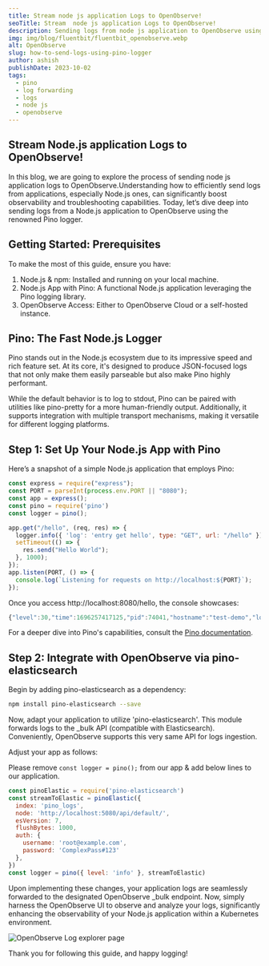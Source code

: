 ```yaml
---
title: Stream node js application Logs to OpenObserve!
seoTitle: Stream  node js application Logs to OpenObserve!
description: Sending logs from node js application to OpenObserve using Pino is easy. This blog is a step by step guide to do that.
img: img/blog/fluentbit/fluentbit_openobserve.webp
alt: OpenObserve
slug: how-to-send-logs-using-pino-logger
author: ashish
publishDate: 2023-10-02
tags:
  - pino
  - log forwarding
  - logs
  - node js
  - openobserve
---
```


## Stream Node.js application Logs to OpenObserve!

In this blog, we are going to explore the process of sending node js application logs to OpenObserve.Understanding how to efficiently send logs from applications, especially Node.js ones, can significantly boost observability and troubleshooting capabilities. Today, let’s dive deep into sending logs from a Node.js application to OpenObserve using the renowned Pino logger.


## Getting Started: Prerequisites

To make the most of this guide, ensure you have:

1. Node.js & npm: Installed and running on your local machine.
2. Node.js App with Pino: A functional Node.js application leveraging the Pino logging library.
3. OpenObserve Access: Either to OpenObserve Cloud or a self-hosted instance.


## Pino: The Fast Node.js Logger
Pino stands out in the Node.js ecosystem due to its impressive speed and rich feature set. At its core, it's designed to produce JSON-focused logs that not only make them easily parseable but also make Pino highly performant.

While the default behavior is to log to stdout, Pino can be paired with utilities like pino-pretty for a more human-friendly output. Additionally, it supports integration with multiple transport mechanisms, making it versatile for different logging platforms.

## Step 1: Set Up Your Node.js App with Pino

Here’s a snapshot of a simple Node.js application that employs Pino:

```javascript
const express = require("express");
const PORT = parseInt(process.env.PORT || "8080");
const app = express();
const pino = require('pino')
const logger = pino();

app.get("/hello", (req, res) => {
  logger.info({ 'log': 'entry get hello', type: "GET", url: "/hello" })
  setTimeout(() => {
    res.send("Hello World");
  }, 1000);
});
app.listen(PORT, () => {
  console.log(`Listening for requests on http://localhost:${PORT}`);
});
```

Once you access http://localhost:8080/hello, the console showcases:

```javascript 
{"level":30,"time":1696257417125,"pid":74041,"hostname":"test-demo","log":"entry get hello","type":"GET","url":"/hello"}
```

For a deeper dive into Pino's capabilities, consult the [Pino documentation](https://getpino.io/#/).

## Step 2: Integrate with OpenObserve via pino-elasticsearch

Begin by adding pino-elasticsearch as a dependency:

```bash
npm install pino-elasticsearch --save
```

Now, adapt your application to utilize 'pino-elasticsearch'. This module forwards logs to the _bulk API (compatible with Elasticsearch). Conveniently, OpenObserve supports this very same API for logs ingestion.

Adjust your app as follows:

Please remove ```const logger = pino();``` from our app & add below lines to our application.


```javascript
const pinoElastic = require('pino-elasticsearch')
const streamToElastic = pinoElastic({
  index: 'pino_logs',
  node: 'http://localhost:5080/api/default/',
  esVersion: 7,
  flushBytes: 1000,
  auth: {
    username: 'root@example.com',
    password: 'ComplexPass#123'
  },
})
const logger = pino({ level: 'info' }, streamToElastic) 
```

Upon implementing these changes, your application logs are seamlessly forwarded to the designated OpenObserve _bulk endpoint. Now, simply harness the OpenObserve UI to observe and analyze your logs, significantly enhancing the observability of your Node.js application within a Kubernetes environment.

![OpenObserve Log explorer page](/img/blog/fluentbit/log_page.webp)

Thank you for following this guide, and happy logging!
